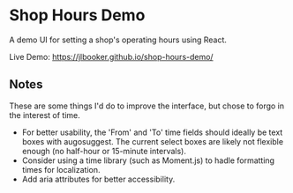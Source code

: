 # Shop Hours Demo
A demo UI for setting a shop's operating hours using React.

Live Demo: https://jlbooker.github.io/shop-hours-demo/

## Notes
These are some things I'd do to improve the interface, but chose to forgo in the interest of time.
* For better usability, the 'From' and 'To' time fields should ideally be text boxes with augosuggest. The current select boxes are likely not flexible enough (no half-hour or 15-minute intervals).
* Consider using a time library (such as Moment.js) to hadle formatting times for localization.
* Add aria attributes for better accessibility.
